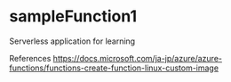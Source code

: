 # sampleFunction1
Serverless application for learning

References
https://docs.microsoft.com/ja-jp/azure/azure-functions/functions-create-function-linux-custom-image
